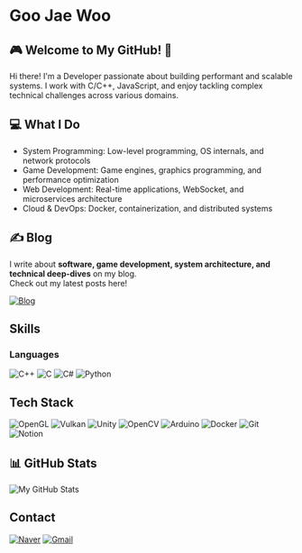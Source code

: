 # Goo Jae Woo
## 🎮 Welcome to My GitHub! 🚀
Hi there! I'm a Developer passionate about building performant and scalable systems.
I work with C/C++, JavaScript, and enjoy tackling complex technical challenges across various domains.

## 💻 What I Do
- System Programming: Low-level programming, OS internals, and network protocols
- Game Development: Game engines, graphics programming, and performance optimization
- Web Development: Real-time applications, WebSocket, and microservices architecture
- Cloud & DevOps: Docker, containerization, and distributed systems

## ✍️ Blog  
I write about **software, game development, system architecture, and technical deep-dives** on my blog.  
Check out my latest posts here!  

[![Blog](https://img.shields.io/badge/Blog-000000?style=for-the-badge&logo=githubpages&logoColor=white)](https://jasongoo827.github.io/)

## Skills
### Languages
![C++](https://img.shields.io/badge/C++-00599C?style=for-the-badge&logo=cplusplus&logoColor=white)
![C](https://img.shields.io/badge/C-00599C?style=for-the-badge&logo=c&logoColor=white)
![C#](https://img.shields.io/badge/C%23-239120?style=for-the-badge&logo=csharp&logoColor=white)
![Python](https://img.shields.io/badge/Python-3776AB?style=for-the-badge&logo=python&logoColor=white)

## Tech Stack
![OpenGL](https://img.shields.io/badge/OpenGL-FFFFFF?style=for-the-badge&logo=opengl)
![Vulkan](https://img.shields.io/badge/Vulkan-AC162C?style=for-the-badge&logo=vulkan&logoColor=white)
![Unity](https://img.shields.io/badge/Unity-100000?style=for-the-badge&logo=unity&logoColor=white)
![OpenCV](https://img.shields.io/badge/OpenCV-5C3EE8?style=for-the-badge&logo=opencv&logoColor=white)
![Arduino](https://img.shields.io/badge/Arduino-00979D?style=for-the-badge&logo=arduino&logoColor=white)
![Docker](https://img.shields.io/badge/Docker-2496ED?style=for-the-badge&logo=docker&logoColor=white)
![Git](https://img.shields.io/badge/Git-F05032?style=for-the-badge&logo=git&logoColor=white)
![Notion](https://img.shields.io/badge/Notion-000000?style=for-the-badge&logo=notion&logoColor=white)

## 📊 GitHub Stats
![My GitHub Stats](https://github-readme-stats.vercel.app/api?username=jasongoo827&show_icons=true&theme=dark)

## Contact  
[![Naver](https://img.shields.io/badge/Naver-03C75A?style=for-the-badge&logo=Naver&logoColor=white)](mailto:jasongoo@naver.com)
[![Gmail](https://img.shields.io/badge/Gmail-d14836?style=for-the-badge&logo=Gmail&logoColor=white)](mailto:maruluv0527@gmail.com)  
